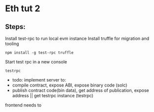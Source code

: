 # Eth tut 2


## Steps:

Install test-rpc to run local evm instance
Install truffle for migration and tooling
```
npm install -g test-rpc truffle
```
Start test rpc in a new console
```
testrpc
```

- todo:
implement server to:
- compile contract, expose ABI, expose binary code (solc)
- publish contract code(bin data), get address of publication, expose address || get testrpc instance (testrpc)

frontend needs to
